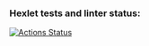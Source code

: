 ### Hexlet tests and linter status:
[![Actions Status](https://github.com/ArtemRakov/frontend-testing-react-project-lvl2/workflows/hexlet-check/badge.svg)](https://github.com/ArtemRakov/frontend-testing-react-project-lvl2/actions)